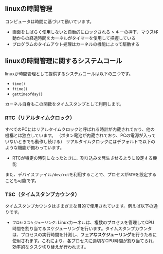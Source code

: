 



## linuxの時間管理

コンピュータは時間に基づいて動いています。

- 画面をしばらく使用しないと自動的にロックされる > キーの押下、マウス移動からの経過時間をカーネルがタイマーを使用して把握している
- プログラムのタイムアウト処理はカーネルの機能によって駆動する


## linuxの時間管理に関するシステムコール

linuxが時間管理として提供するシステムコールは以下の三つです。

- `time()`
- `ftime()`
- `gettimeofday()`

カーネル自身もこの関数をタイムスタンプとして利用します。


### RTC（リアルタイムクロック）

すべてのPCにはリアルタイムクロックと呼ばれる時計が内蔵されており、他の機構とは独立しています。
（ボタン電池が内蔵されており、PCの電源が入っていないときでも動作し続ける）
リアルタイムクロックにはデフォルトで以下のような機能が備わっています。

- RTCが特定の時刻になったときに、割り込みを発生させるように設定する機能


また、デバイスファイル`/dev/rct`を利用することで、プロセスが`RTV`を設定することも可能です。


### TSC（タイムスタンプカウンタ）

タイムスタンプカウンタはさまざまな目的で使用されています。例えば以下の通りです。

- `プロセススケジューリング`: Linuxカーネルは、複数のプロセスを管理してCPU時間を割り当てるスケジューリングを行います。タイムスタンプカウンタは、プロセスの実行時間を計測し、**フェアなスケジューリング**を行うために使用されます。これにより、各プロセスに適切なCPU時間が割り当てられ、効率的なタスク切り替えが行われます。









